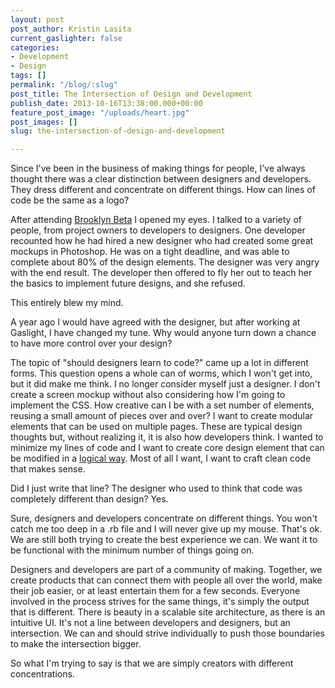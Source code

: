 ```yaml
---
layout: post
post_author: Kristin Lasita
current_gaslighter: false
categories:
- Development
- Design
tags: []
permalink: "/blog/:slug"
post_title: The Intersection of Design and Development
publish_date: 2013-10-16T13:38:00.000+00:00
feature_post_image: "/uploads/heart.jpg"
post_images: []
slug: the-intersection-of-design-and-development

---
```

Since I've been in the business of making things for people, I've always thought there was a clear distinction between designers and developers. They dress different and concentrate on different things. How can lines of code be the same as a logo? 

After attending [Brooklyn Beta](http://gaslight.co/blog/brooklyn-beta-breaks-wide-open) I opened my eyes. I talked to a variety of people, from project owners to developers to designers. One developer recounted how he had hired a new designer who had created some great mockups in Photoshop. He was on a tight deadline, and was able to complete about 80% of the design elements. The designer was very angry with the end result. The developer then offered to fly her out to teach her the basics to implement future designs, and she refused. 

This entirely blew my mind. 

A year ago I would have agreed with the designer, but after working at Gaslight, I have changed my tune. Why would anyone turn down a chance to have more control over your design?

The topic of "should designers learn to code?" came up a lot in different forms. This question opens a whole can of worms, which I won't get into, but it did make me think. I no longer consider myself just a designer. I don't create a screen mockup without also considering how I'm going to  implement the CSS. How creative can I be with a set number of elements, reusing a small amount of pieces over and over? I want to create modular elements that can be used on multiple pages. These are typical design thoughts but, without realizing it, it is also how developers think. I wanted to minimize my lines of code and I want to create core design element that can be modified in a [logical way](http://gaslight.co/blog/block-element-modifier). Most of all I want, I want to craft clean code that makes sense. 

Did I just write that line? The designer who used to think that code was completely different than design? Yes.

Sure, designers and developers concentrate on different things. You won't catch me too deep in a .rb file and I will never give up my mouse. That's ok. We are still both trying to create the best experience we can. We want it to be functional with the minimum number of things going on.

Designers and developers are part of a community of making. Together, we create products that can connect them with people all over the world, make their job easier, or at least entertain them for a few seconds. Everyone involved in the process strives for the same things, it's simply the output that is different. There is beauty in a scalable site architecture, as there is an intuitive UI. It's not a line between developers and designers, but an intersection. We can and should strive individually to push those boundaries to make the intersection bigger. 

So what I'm trying to say is that we are simply creators with different concentrations.
